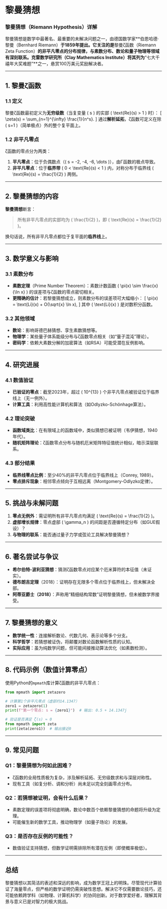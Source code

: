 # 黎曼猜想

 ### **黎曼猜想（Riemann Hypothesis）详解**

黎曼猜想是数学中最著名、最重要的未解决问题之一，由德国数学家**伯恩哈德·黎曼（Bernhard Riemann）**于1859年提出。它关注的是**黎曼ζ函数（Riemann Zeta Function）**的非平凡零点的分布规律，与素数分布、数论和量子物理等领域有深刻联系。克雷数学研究所（Clay Mathematics Institute）将其列为**“七大千禧年大奖难题”**之一，悬赏100万美元奖励解决者。

---

## **1. 黎曼ζ函数**
### **1.1 定义**
黎曼ζ函数最初定义为**无穷级数**（当复变量 \( s \) 的实部 \( \text{Re}(s) > 1 \) 时）：
\[
\zeta(s) = \sum_{n=1}^{\infty} \frac{1}{n^s}.
\]
通过**解析延拓**，ζ函数可定义在除 \( s=1 \)（简单极点）外的整个复平面上。

### **1.2 非平凡零点**
ζ函数的零点分为两类：
1. **平凡零点**：位于负偶数点（\( s = -2, -4, -6, \dots \)），由Γ函数的极点导致。
2. **非平凡零点**：位于**临界带** \( 0 < \text{Re}(s) < 1 \) 内，对称分布于临界线 \( \text{Re}(s) = \frac{1}{2} \) 两侧。

---

## **2. 黎曼猜想的内容**
**黎曼猜想**断言：
> 所有非平凡零点的实部均为 \( \frac{1}{2} \)，即 \( \text{Re}(s) = \frac{1}{2} \)。

换句话说，所有非平凡零点都位于复平面的**临界线**上。

---

## **3. 数学意义与影响**
### **3.1 素数分布**
- **素数定理**（Prime Number Theorem）：素数计数函数 \( \pi(x) \sim \frac{x}{\ln x} \) 的误差项与ζ函数的零点密切相关。
- **更精确的估计**：若黎曼猜想成立，则素数分布的误差项可大幅缩小：
  \[
  \pi(x) = \text{Li}(x) + O(\sqrt{x} \ln x),
  \]
  其中 \( \text{Li}(x) \) 是对数积分函数。

### **3.2 其他领域**
- **数论**：影响哥德巴赫猜想、孪生素数猜想等。
- **物理学**：某些量子体系能级分布与ζ函数零点相关（如“量子混沌”理论）。
- **密码学**：依赖大素数分解的加密算法（如RSA）可能受潜在反例影响。

---

## **4. 研究进展**
### **4.1 数值验证**
- **已验证的零点**：截至2023年，超过 \( 10^{13} \) 个非平凡零点被验证位于临界线上（无一例外）。
- **计算工具**：利用高性能计算机和算法（如Odlyzko-Schönhage算法）。

### **4.2 理论突破**
- **函数域类比**：在有限域上的函数域中，类似猜想已被证明（韦伊猜想，1940年代）。
- **随机矩阵理论**：ζ函数零点分布与随机厄米矩阵特征值统计相似，暗示深层联系。

### **4.3 部分结果**
- **临界线零点比例**：至少40%的非平凡零点位于临界线上（Conrey, 1989）。
- **零点排斥现象**：相邻零点倾向于互相远离（Montgomery-Odlyzko定律）。

---

## **5. 挑战与未解问题**
1. **零点无例外**：需证明所有非平凡零点均满足 \( \text{Re}(s) = \frac{1}{2} \)。
2. **虚部增长规律**：零点虚部 \( \gamma_n \) 的间距是否遵循特定分布（如GUE假设）？
3. **与物理的联系**：能否通过量子力学或弦论工具解决黎曼猜想？

---

## **6. 著名尝试与争议**
- **希尔伯特-波利亚猜想**：猜测ζ函数零点对应某个厄米算符的本征值（未证实）。
- **德布朗吉定理**（2018）：证明存在无限多个零点位于临界线上，但未解决全部。
- **阿蒂亚爵士（2018）**：声称用“精细结构常数”证明黎曼猜想，但未被数学界接受。

---

## **7. 黎曼猜想的意义**
- **数学统一性**：连接解析数论、代数几何、表示论等多个分支。
- **科学哲学**：若猜想被证伪，将颠覆对数论函数解析性质的认知。
- **实际应用**：虽为纯数学问题，但可能间接推动算法优化（如素数检测）。

---

## **8. 代码示例（数值计算零点）**
使用Python的`mpmath`库计算ζ函数的非平凡零点：
```python
from mpmath import zetazero

# 计算第1个非平凡零点（虚部约14.1347）
zero1 = zetazero(1)
print(f"第一个零点: s = {zero1}")  # 输出: 0.5 + 14.1347j

# 验证是否满足 ζ(s) ≈ 0
from mpmath import zeta
print(zeta(zero1))  # 输出接近0
```

---

## **9. 常见问题**
### **Q1：黎曼猜想为何如此困难？**
- ζ函数的全局性质极为复杂，涉及解析延拓、无穷级数求和与深层对称性。
- 现有工具（如复分析、调和分析）尚未足以完全刻画零点分布。

### **Q2：若猜想被证明，会有什么后果？**
- 素数定理的误差项将彻底明确，数论中数百个依赖黎曼猜想的命题将升级为定理。
- 可能催生新的数学工具，推动物理学（如量子场论）的发展。

### **Q3：是否存在反例的可能性？**
- 数值验证支持猜想，但数学证明需排除所有潜在反例（即使概率极低）。

---

## **总结**
黎曼猜想以其简洁的表述和深远的影响，成为数学王冠上的明珠。尽管现代计算验证了海量零点，但严格的数学证明仍需突破性思想。解决它不仅需要数论技巧，还可能依赖跨学科（如物理、计算机科学）的协同创新。对于数学爱好者，理解其背景与意义已是对智力的极大挑战。